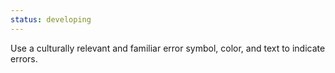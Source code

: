 ```yaml
---
status: developing
---
```


Use a culturally relevant and familiar error symbol, color, and text to indicate errors.